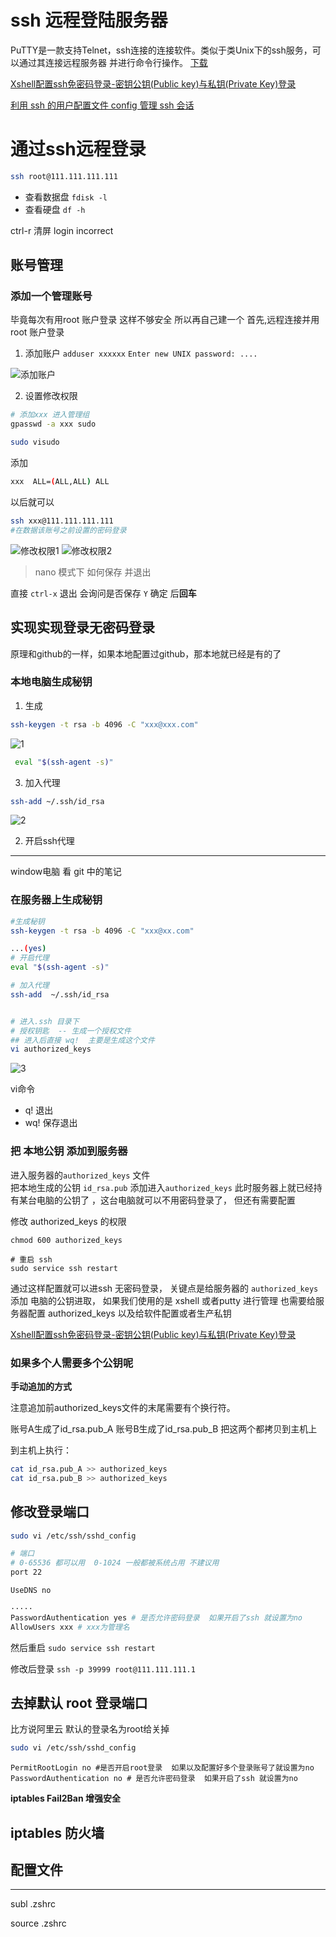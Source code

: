  # ssh 远程登陆服务器
 PuTTY是一款支持Telnet，ssh连接的连接软件。类似于类Unix下的ssh服务，可以通过其连接远程服务器 并进行命令行操作。
 [下载](https://www.chiark.greenend.org.uk/~sgtatham/putty/latest.html)


[Xshell配置ssh免密码登录-密钥公钥(Public key)与私钥(Private Key)登录](http://www.aiezu.com/system/linux/xshell_ssh_public-key_login.html)

[利用 ssh 的用户配置文件 config 管理 ssh 会话](https://www.jianshu.com/p/6162b94110fc)

# 通过ssh远程登录

```bash
ssh root@111.111.111.111
```

- 查看数据盘  `fdisk -l `
- 查看硬盘  `df -h`

ctrl-r   清屏
login incorrect


## 账号管理
### 添加一个管理账号

毕竟每次有用root 账户登录 这样不够安全 所以再自己建一个
首先,远程连接并用root 账户登录
1. 添加账户
`adduser xxxxxx`
`Enter new UNIX password: ....`

![添加账户](./images/adduser.png)




2. 设置修改权限

```bash
# 添加xxx 进入管理组
gpasswd -a xxx sudo  

sudo visudo
```

添加

```bash
xxx  ALL=(ALL,ALL) ALL
```

以后就可以 

```bash
ssh xxx@111.111.111.111
#在数据该账号之前设置的密码登录
```

![修改权限1](./images/sudovisudo.png)
![修改权限2](./images/addsudo.png)



>nano 模式下 如何保存 并退出


直接 `ctrl-x` 退出 会询问是否保存
`Y` 确定 后**回车**

## 实现实现登录无密码登录
原理和github的一样，如果本地配置过github，那本地就已经是有的了

### 本地电脑生成秘钥

1. 生成

```bash
ssh-keygen -t rsa -b 4096 -C "xxx@xxx.com"
```
![1](./images/ssh_1keygen.png)


```bash
 eval "$(ssh-agent -s)"
```

3. 加入代理
```bash
ssh-add ~/.ssh/id_rsa 
```

![2](./images/ssh_2daili.png)

2. 开启ssh代理
--------

window电脑
看 git 中的笔记

### 在服务器上生成秘钥
```bash
#生成秘钥
ssh-keygen -t rsa -b 4096 -C "xxx@xx.com"

...(yes)
# 开启代理
eval "$(ssh-agent -s)"

# 加入代理 
ssh-add  ~/.ssh/id_rsa


# 进入.ssh 目录下
# 授权钥匙  -- 生成一个授权文件
## 进入后直接 wq!  主要是生成这个文件
vi authorized_keys 

```

![3]('./images/ssh_3peirzhi.png)


vi命令
- q! 退出
- wq! 保存退出

### 把 本地公钥 添加到服务器
进入服务器的`authorized_keys`  文件  
把本地生成的公钥 `id_rsa.pub` 添加进入`authorized_keys`
此时服务器上就已经持有某台电脑的公钥了 ，这台电脑就可以不用密码登录了， 但还有需要配置 

修改 authorized_keys 的权限
```shell
chmod 600 authorized_keys

# 重启 ssh
sudo service ssh restart

```

通过这样配置就可以进ssh 无密码登录，
关键点是给服务器的 `authorized_keys` 添加 电脑的公钥进取，
如果我们使用的是 xshell 或者putty 进行管理 也需要给服务器配置 authorized_keys
以及给软件配置或者生产私钥

[Xshell配置ssh免密码登录-密钥公钥(Public key)与私钥(Private Key)登录](http://www.aiezu.com/system/linux/xshell_ssh_public-key_login.html)


### 如果多个人需要多个公钥呢

**手动追加的方式**

注意追加前authorized_keys文件的末尾需要有个换行符。




账号A生成了id_rsa.pub_A
账号B生成了id_rsa.pub_B
把这两个都拷贝到主机上

到主机上执行：
```bash
cat id_rsa.pub_A >> authorized_keys 
cat id_rsa.pub_B >> authorized_keys 
```



## 修改登录端口
```bash
sudo vi /etc/ssh/sshd_config
```

```bash
# 端口
# 0-65536 都可以用  0-1024 一般都被系统占用 不建议用
port 22 

UseDNS no

·····
PasswordAuthentication yes # 是否允许密码登录  如果开启了ssh 就设置为no
AllowUsers xxx # xxx为管理名
```

然后重启
`sudo service ssh restart`

修改后登录 
`ssh -p 39999 root@111.111.111.1`


## 去掉默认 root 登录端口
比方说阿里云 默认的登录名为root给关掉

```bash
sudo vi /etc/ssh/sshd_config
```

```shell
PermitRootLogin no #是否开启root登录  如果以及配置好多个登录账号了就设置为no 
PasswordAuthentication no # 是否允许密码登录  如果开启了ssh 就设置为no
```

**iptables Fail2Ban 增强安全**



## iptables 防火墙

## 配置文件
------
subl .zshrc  

source .zshrc
